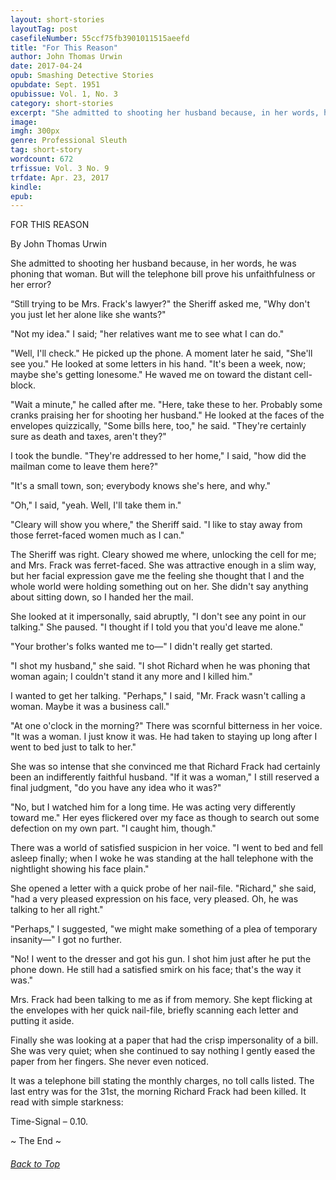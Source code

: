 ```yaml
---
layout: short-stories
layoutTag: post
casefileNumber: 55ccf75fb3901011515aeefd
title: "For This Reason"
author: John Thomas Urwin
date: 2017-04-24
opub: Smashing Detective Stories
opubdate: Sept. 1951
opubissue: Vol. 1, No. 3
category: short-stories
excerpt: "She admitted to shooting her husband because, in her words, he was phoning that woman. But will the telephone bill prove his unfaithfulness or her error?"
image: 
imgh: 300px
genre: Professional Sleuth
tag: short-story
wordcount: 672
trfissue: Vol. 3 No. 9
trfdate: Apr. 23, 2017
kindle: 
epub: 
---
```


<!-- <section id="toc" class="toc">
  <header>
    <h6>Table of Contents</h6>
  </header>
<div id="drawer" markdown="1">
1. Auto generated table of contents
{:toc}
</div>
</section> table-of-contents -->


FOR THIS REASON

By John Thomas Urwin

She admitted to shooting her husband because, in her words, he was
phoning that woman. But will the telephone bill prove his unfaithfulness
or her error?

“Still trying to be Mrs. Frack's lawyer?" the Sheriff asked me, "Why
don't you just let her alone like she wants?"

"Not my idea." I said; "her relatives want me to see what I can do."

"Well, I'll check." He picked up the phone. A moment later he said,
"She'll see you." He looked at some letters in his hand. "It's been a
week, now; maybe she's getting lonesome." He waved me on toward the
distant cell-block.

"Wait a minute," he called after me. "Here, take these to her. Probably
some cranks praising her for shooting her husband." He looked at the
faces of the envelopes quizzically, "Some bills here, too," he said.
"They're certainly sure as death and taxes, aren't they?"

I took the bundle. "They're addressed to her home," I said, "how did the
mailman come to leave them here?"

"It's a small town, son; everybody knows she's here, and why."

"Oh," I said, "yeah. Well, I'll take them in."

"Cleary will show you where," the Sheriff said. "I like to stay away
from those ferret-faced women much as I can."

The Sheriff was right. Cleary showed me where, unlocking the cell for
me; and Mrs. Frack was ferret-faced. She was attractive enough in a slim
way, but her facial expression gave me the feeling she thought that I
and the whole world were holding something out on her. She didn't say
anything about sitting down, so I handed her the mail.

She looked at it impersonally, said abruptly, "I don't see any point in
our talking." She paused. "I thought if I told you that you'd leave me
alone."

"Your brother's folks wanted me to—" I didn't really get started.

"I shot my husband," she said. "I shot Richard when he was phoning that
woman again; I couldn't stand it any more and I killed him."

I wanted to get her talking. "Perhaps," I said, "Mr. Frack wasn't
calling a woman. Maybe it was a business call."

"At one o'clock in the morning?" There was scornful bitterness in her
voice. "It was a woman. I just know it was. He had taken to staying up
long after I went to bed just to talk to her."

She was so intense that she convinced me that Richard Frack had
certainly been an indifferently faithful husband. "If it was a woman," I
still reserved a final judgment, "do you have any idea who it was?"

"No, but I watched him for a long time. He was acting very differently
toward me." Her eyes flickered over my face as though to search out some
defection on my own part. "I caught him, though."

There was a world of satisfied suspicion in her voice. "I went to bed
and fell asleep finally; when I woke he was standing at the hall
telephone with the nightlight showing his face plain."

She opened a letter with a quick probe of her nail-file. "Richard," she
said, "had a very pleased expression on his face, very pleased. Oh, he
was talking to her all right."

"Perhaps," I suggested, "we might make something of a plea of temporary
insanity—" I got no further.

"No! I went to the dresser and got his gun. I shot him just after he put
the phone down. He still had a satisfied smirk on his face; that's the
way it was."

Mrs. Frack had been talking to me as if from memory. She kept flicking
at the envelopes with her quick nail-file, briefly scanning each letter
and putting it aside.

Finally she was looking at a paper that had the crisp impersonality of a
bill. She was very quiet; when she continued to say nothing I gently
eased the paper from her fingers. She never even noticed.

It was a telephone bill stating the monthly charges, no toll calls
listed. The last entry was for the 31st, the morning Richard Frack had
been killed. It read with simple starkness:

Time-Signal – 0.10.

<p id="theend">~ The End ~
<h6 class="btt"><a href="#top">Back to Top</a></h6>